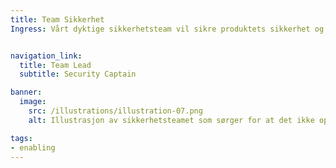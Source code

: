 ```yaml
---
title: Team Sikkerhet
Ingress: Vårt dyktige sikkerhetsteam vil sikre produktets sikkerhet og levetid.


navigation_link:
  title: Team Lead
  subtitle: Security Captain

banner:
  image:
    src: /illustrations/illustration-07.png
    alt: Illustrasjon av sikkerhetsteamet som sørger for at det ikke oppstår sikkerhetsfeil i planene.

tags:
- enabling
---
```


